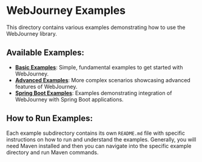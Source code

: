 # WebJourney Examples

This directory contains various examples demonstrating how to use the WebJourney library.

## Available Examples:

*   **[Basic Examples](./basic/README.md)**: Simple, fundamental examples to get started with WebJourney.
*   **[Advanced Examples](./advanced/src/main/java/io/github/jamoamo/webjourney/examples/advanced/README.md)**: More complex scenarios showcasing advanced features of WebJourney.
*   **[Spring Boot Examples](./spring-boot/)**: Examples demonstrating integration of WebJourney with Spring Boot applications.

## How to Run Examples:

Each example subdirectory contains its own `README.md` file with specific instructions on how to run and understand the examples. Generally, you will need Maven installed and then you can navigate into the specific example directory and run Maven commands. 